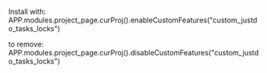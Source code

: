 Install with: APP.modules.project_page.curProj().enableCustomFeatures("custom_justdo_tasks_locks")

to remove: APP.modules.project_page.curProj().disableCustomFeatures("custom_justdo_tasks_locks")